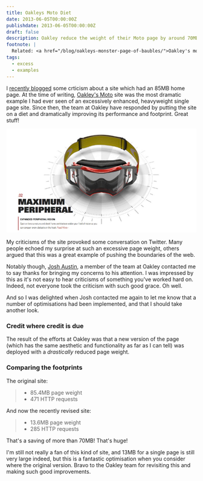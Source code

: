 ```yaml
---
title: Oakleys Moto Diet
date: 2013-06-05T00:00:00Z
publishdate: 2013-06-05T00:00:00Z
draft: false
description: Oakley reduce the weight of their Moto page by around 70MB
footnote: |
  Related: <a href="/blog/oakleys-monster-page-of-baubles/">Oakley's monster page of baubles</a>, <a href="/blog/reflecting-on-fullfrontal-2011/">Reflecting on Full Frontal 2011</a>
tags:
  - excess
  - examples
---
```


I <a href="/blog/oakleys-monster-page-of-baubles/">recently blogged</a> some crticism about a site which had an 85MB home page. At the time of writing, <a href="http://moto.oakley.com">Oakley's Moto</a> site was the most dramatic example I had ever seen of an excessively enhanced, heavyweight single page site.  Since then, the team at Oakley have responded by putting the site on a diet and dramatically improving its performance and footprint. Great stuff!

<!--more-->
<img src="/images/oakley-moto-2.jpeg" alt="">

<p>
    My criticisms of the site provoked some conversation on Twitter. Many people echoed my surprise at such an excessive page weight, others argued that this was a great example of pushing the boundaries of the web.
</p>
<p>
    Notably though, <a href="https://twitter.com/joshaustin/status/326735602424889345">Josh Austin</a>, a member of the team at Oakley contacted me to say thanks for bringing my concerns to his attention. I was impressed by this as it's not easy to hear criticisms of something you've worked hard on. Indeed, not everyone took the criticism with such good grace. Oh well.
</p>
<p>
    And so I was delighted when Josh contacted me again to let me know that a number of optimisations had been implemented, and that I should take another look.
</p>

<h3>Credit where credit is due</h3>
<p>
    The result of the efforts at Oakley was that a new version of the page (which has the same aesthetic and functionality as far as I can tell) was deployed with a <em>drastically</em> reduced page weight.
</p>


<h3>Comparing the footprints</h3>
<p>The original site:</p>
<blockquote>
    <ul>
        <li>85.4MB page weight</li>
        <li>471 HTTP requests</li>
    </ul>
</blockquote>
<p>And now the recently revised site:</p>
<blockquote>
    <ul>
        <li>13.6MB page weight</li>
        <li>285 HTTP requests</li>
    </ul>
</blockquote>

<p>
    That's a saving of more than 70MB! That's huge!
</p>
<p>
    I'm still not really a fan of this kind of site, and 13MB for a single page is still very large indeed, but this is a fantastic optimisation when you consider where the original version. Bravo to the Oakley team for revisiting this and making such good improvements.
</p>







